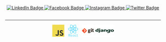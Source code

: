 
<!-- [![GitHub Streak](https://github-readme-streak-stats.herokuapp.com?user=iam-bkpl&theme=github-dark-blue)](https://git.io/streak-stats)
[![GitHub Streak](https://streak-stats.demolab.com/?user=iam-bkpl)](https://git.io/streak-stats) -->
<div align="center" >
  
<div id="badges">
  <a href="https://www.linkedin.com/in/iam-bkpl/" target="_blank">
    <img src="https://img.shields.io/badge/LinkedIn-blue?style=for-the-badge&logo=linkedin&logoColor=white" alt="LinkedIn Badge"/>
  </a>
  
  <a href="https://www.facebook.com/bkpl02" target="_blank">
    <img src="https://img.shields.io/badge/Facebook-blue?style=for-the-badge&logo=facebook&logoColor=white" alt="Facebook Badge"/>
  </a>
  
  <a href="https://www.instagram.com/iambkpl/" target="_blank">
    <img src="https://img.shields.io/badge/Instagram-red?style=for-the-badge&logo=instagram&logoColor=white" alt="Instagram Badge"/>
  </a>
  
  <a href="https://twitter.com/iam_bkpl" target="_blank">
    <img src="https://img.shields.io/badge/Twitter-blue?style=for-the-badge&logo=twitter&logoColor=white" alt="Twitter Badge"/>
  </a>
  
</div>
  <img src="https://komarev.com/ghpvc/?username=iam-bkpl&style=flat-square&color=blue" alt=""/>
  
  <hr/>
  
</div>

  <div align="center">
    <img src="https://github.com/devicons/devicon/blob/master/icons/javascript/javascript-original.svg" title="JavaScript" alt="JavaScript" width="40" height="40"/>&nbsp;
     <img src="https://github.com/devicons/devicon/blob/master/icons/react/react-original-wordmark.svg" title="React" alt="React" width="40" height="40"/>&nbsp;
    <img src="https://github.com/devicons/devicon/blob/master/icons/git/git-original-wordmark.svg" title="Git" **alt="Git" width="40" height="40"/>
  <img src="https://raw.githubusercontent.com/devicons/devicon/1119b9f84c0290e0f0b38982099a2bd027a48bf1/icons/django/django-plain-wordmark.svg" width="60" height="40" />
  <div>
 
